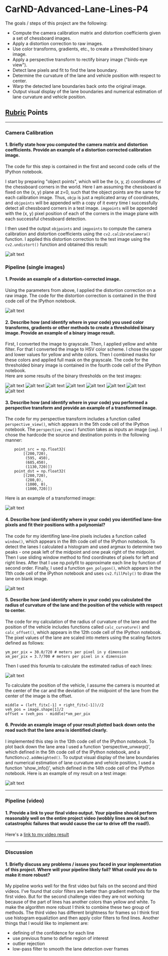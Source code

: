 # CarND-Advanced-Lane-Lines-P4

The goals / steps of this project are the following:

* Compute the camera calibration matrix and distortion coefficients given a set of chessboard images.
* Apply a distortion correction to raw images.
* Use color transforms, gradients, etc., to create a thresholded binary image.
* Apply a perspective transform to rectify binary image ("birds-eye view").
* Detect lane pixels and fit to find the lane boundary.
* Determine the curvature of the lane and vehicle position with respect to center.
* Warp the detected lane boundaries back onto the original image.
* Output visual display of the lane boundaries and numerical estimation of lane curvature and vehicle position.

[//]: # (Image References)

[image1]: ./examples/undistort_output.png "Undistorted"
[image2]: ./examples/test_undistort.png "Road Transformed"
[image3]: ./examples/binary_combo_example1.png "Binary Example"
[image4]: ./examples/binary_combo_example2.png "Binary Example"
[image5]: ./examples/binary_combo_example3.png "Binary Example"
[image6]: ./examples/binary_combo_example4.png "Binary Example"
[image7]: ./examples/binary_combo_example5.png "Binary Example"
[image8]: ./examples/binary_combo_example6.png "Binary Example"
[image9]: ./examples/binary_combo_example7.png "Binary Example"
[image10]: ./examples/binary_combo_example8.png "Binary Example"
[image11]: ./examples/warped_straight_lines.png "Warp Example"
[image12]: ./examples/color_fit_lines.png "Fit Visual"
[image13]: ./examples/formula.png "Formula"
[image14]: ./examples/example_output.png "Output"
[video1]: ./project_video_out.mp4 "Video"

## [Rubric](https://review.udacity.com/#!/rubrics/571/view) Points

---
### Camera Calibration

#### 1. Briefly state how you computed the camera matrix and distortion coefficients. Provide an example of a distortion corrected calibration image.

The code for this step is contained in the first and second code cells of the IPython notebook.

I start by preparing "object points", which will be the (x, y, z) coordinates of the chessboard corners in the world. Here I am assuming the chessboard is fixed on the (x, y) plane at z=0, such that the object points are the same for each calibration image.  Thus, `objp` is just a replicated array of coordinates, and `objpoints` will be appended with a copy of it every time I successfully detect all chessboard corners in a test image.  `imgpoints` will be appended with the (x, y) pixel position of each of the corners in the image plane with each successful chessboard detection.  

I then used the output `objpoints` and `imgpoints` to compute the camera calibration and distortion coefficients using the `cv2.calibrateCamera()` function.  I applied this distortion correction to the test image using the `cv2.undistort()` function and obtained this result: 

![alt text][image1]

### Pipeline (single images)

#### 1. Provide an example of a distortion-corrected image.

Using the parameters from above, I applied the distortion correction on a raw image. The code for the distortion correction is contained in the third code cell of the IPython notebook.

![alt text][image2]

#### 2. Describe how (and identify where in your code) you used color transforms, gradients or other methods to create a thresholded binary image.  Provide an example of a binary image result.

First, I converted the image to grayscale. Then, I applied yellow and white filter. For that I converted the image to HSV color scheme. I chose the upper and lower values for yellow and white colors. Then I combined masks for these colors and applied full mask on the grayscale. The code for the thresholded binary image is contained in the fourth code cell of the IPython notebook.  
Here are some results of the binary thresholds on the test images:

![alt text][image3]
![alt text][image4]
![alt text][image5]
![alt text][image6]
![alt text][image7]
![alt text][image8]
![alt text][image9]
![alt text][image10]

#### 3. Describe how (and identify where in your code) you performed a perspective transform and provide an example of a transformed image.

The code for my perspective transform includes a function called `perspective_view()`, which appears in the 5th code cell of the IPython notebook.  The `perspective_view()` function takes as inputs an image (`img`).  I chose the hardcode the source and destination points in the following manner:

```
    point_src = np.float32(
        [(200,720),
         (595, 450), 
         (685,450), 
         (1130,720)])
    point_dst = np.float32(
        [(280,720),
         (280,0),
         (1000, 0),
         (1000,720)])

```

Here is an example of a transformed image:

![alt text][image11]

#### 4. Describe how (and identify where in your code) you identified lane-line pixels and fit their positions with a polynomial?

The code for my identifing lane-line pixels includes a function called `window()`, which appears in the 8th code cell of the IPython notebook. To detect the lanes I calculated a histogram and used argmax to determine two peaks - one peak left of the midpoint and one peak right of the midpoint. Then I use sliding window method to find coordinates of pixels for left and right lines. After that I use np.polyfit to approximate each line by function of second order. Finally, I used a function `gen_polygon()`, which appears in the 11th code cell of the IPython notebook and uses `cv2.fillPoly()` to draw the lane on blank image. 

![alt text][image12]

#### 5. Describe how (and identify where in your code) you calculated the radius of curvature of the lane and the position of the vehicle with respect to center.

The code for my calculation of the radius of curvature of the lane and the position of the vehicle includes functions called `calc_curvature()` and `calc_offset()`, which appears in the 12th code cell of the IPython notebook. The pixel values of the lane are scaled into meters using the scaling factors defined as follows:

```
ym_per_pix = 30.0/720 # meters per pixel in y dimension
xm_per_pix = 3.7/700 # meters per pixel in x dimension
```

Then I used this forumla to calculate the estimated radius of each lines:

![alt text][image13]

To calculate the position of the vehicle, I assume the camera is mounted at the center of the car and the deviation of the midpoint of the lane from the center of the image is the offset. 

```
middle = (left_fitx[-1] + right_fitx[-1])//2
veh_pos = image.shape[1]/2
offset = (veh_pos - middle)*xm_per_pix
```

#### 6. Provide an example image of your result plotted back down onto the road such that the lane area is identified clearly.

I implemented this step in the 13th code cell of the IPython notebook. To plot back down the lane area I used a function 'perspective_unwarp()', which defined in the 5th code cell of the IPython notebook, and a function`cv2.addWeighted()`. To output visual display of the lane boundaries and numerical estimation of lane curvature and vehicle position, I used a function 'show_info()', which defined in the 14th code cell of the IPython notebook. Here is an example of my result on a test image:

![alt text][image14]

---

### Pipeline (video)

#### 1. Provide a link to your final video output.  Your pipeline should perform reasonably well on the entire project video (wobbly lines are ok but no catastrophic failures that would cause the car to drive off the road!).

Here's a [link to my video result](./project_video_out.mp4)

---

### Discussion

#### 1. Briefly discuss any problems / issues you faced in your implementation of this project.  Where will your pipeline likely fail?  What could you do to make it more robust?

My pipeline works well for the first video but fails on the second and third videos.
I've found that color filters are better than gradient methods for the first video. But for the second challenge video they are not working because of the part of lines has another colors than yellow and white. To make the algorithm more robust I think to combine these two group of methods. The third video has different brightness for frames so I think first use histogram equaliztion and then apply color filters to find lines. 
Another things that I would like to implement are:
* defining of the confidence for each line  
* use previous frame to define region of interest
* outlier rejection
* low-pass filter to smooth the lane detection over frames

